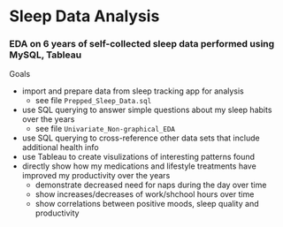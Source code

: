 # Sleep Data Analysis
### EDA on 6 years of self-collected sleep data performed using MySQL, Tableau

Goals
- import and prepare data from sleep tracking app for analysis
    - see file `Prepped_Sleep_Data.sql`
- use SQL querying to answer simple questions about my sleep habits over the years
    - see file `Univariate_Non-graphical_EDA`
- use SQL querying to cross-reference other data sets that include additional health info
- use Tableau to create visulizations of interesting patterns found
- directly show how my medications and lifestyle treatments have improved my productivity over the years
    - demonstrate decreased need for naps during the day over time
    - show increases/decreases of work/shchool hours over time
    - show correlations between positive moods, sleep quality and productivity